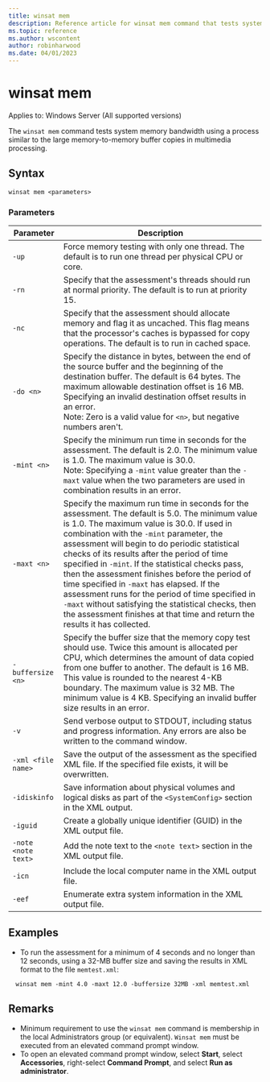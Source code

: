 ```yaml
---
title: winsat mem
description: Reference article for winsat mem command that tests system memory bandwidth using a process similar to the large memory-to-memory buffer copies in multimedia processing.
ms.topic: reference
ms.author: wscontent
author: robinharwood
ms.date: 04/01/2023
---
```


# winsat mem

Applies to: Windows Server (All supported versions)

The `winsat mem` command tests system memory bandwidth using a process similar to the large memory-to-memory buffer copies in multimedia processing.

## Syntax

```CLI
winsat mem <parameters>
```

### Parameters

|Parameter|Description|
|---------|-----------|
|`-up`|Force memory testing with only one thread. The default is to run one thread per physical CPU or core.|
|`-rn`|Specify that the assessment's threads should run at normal priority. The default is to run at priority 15.|
|`-nc`|Specify that the assessment should allocate memory and flag it as uncached. This flag means that the processor's caches is bypassed for copy operations. The default is to run in cached space.|
|`-do <n>`|Specify the distance in bytes, between the end of the source buffer and the beginning of the destination buffer. The default is 64 bytes. The maximum allowable destination offset is 16 MB. Specifying an invalid destination offset results in an error.</br>Note: Zero is a valid value for `<n>`, but negative numbers aren't.|
|`-mint <n>`|Specify the minimum run time in seconds for the assessment. The default is 2.0. The minimum value is 1.0. The maximum value is 30.0.</br>Note: Specifying a `-mint` value greater than the `-maxt` value when the two parameters are used in combination results in an error.|
|`-maxt <n>`|Specify the maximum run time in seconds for the assessment. The default is 5.0. The minimum value is 1.0. The maximum value is 30.0. If used in combination with the `-mint` parameter, the assessment will begin to do periodic statistical checks of its results after the period of time specified in `-mint`. If the statistical checks pass, then the assessment finishes before the period of time specified in `-maxt` has elapsed. If the assessment runs for the period of time specified in `-maxt` without satisfying the statistical checks, then the assessment finishes at that time and return the results it has collected.|
|`-buffersize <n>`|Specify the buffer size that the memory copy test should use. Twice this amount is allocated per CPU, which determines the amount of data copied from one buffer to another. The default is 16 MB. This value is rounded to the nearest 4-KB boundary. The maximum value is 32 MB. The minimum value is 4 KB. Specifying an invalid buffer size results in an error.|
|`-v`|Send verbose output to STDOUT, including status and progress information. Any errors are also be written to the command window.|
|`-xml <file name>`|Save the output of the assessment as the specified XML file. If the specified file exists, it will be overwritten.|
|`-idiskinfo`|Save information about physical volumes and logical disks as part of the `<SystemConfig>` section in the XML output.|
|`-iguid`|Create a globally unique identifier (GUID) in the XML output file.|
|`-note <note text>`|Add the note text to the `<note text>` section in the XML output file.|
|`-icn`|Include the local computer name in the XML output file.|
|`-eef`|Enumerate extra system information in the XML output file.|

## Examples

- To run the assessment for a minimum of 4 seconds and no longer than 12 seconds, using a 32-MB buffer size and saving the results in XML format to the file `memtest.xml`:
  
```CLI
  winsat mem -mint 4.0 -maxt 12.0 -buffersize 32MB -xml memtest.xml
  ```

## Remarks

- Minimum requirement to use the `winsat mem` command is membership in the local Administrators group (or equivalent). `Winsat mem` must be executed from an elevated command prompt window.
- To open an elevated command prompt window, select **Start**, select **Accessories**, right-select **Command Prompt**, and select **Run as administrator**.
